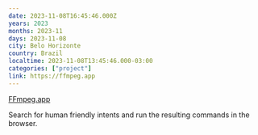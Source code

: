 ```yaml
---
date: 2023-11-08T16:45:46.000Z
years: 2023
months: 2023-11
days: 2023-11-08
city: Belo Horizonte
country: Brazil
localtime: 2023-11-08T13:45:46.000-03:00
categories: ["project"]
link: https://ffmpeg.app
---
```

[FFmpeg.app](https://ffmpeg.app)

Search for human friendly intents and run the resulting commands in the browser.

